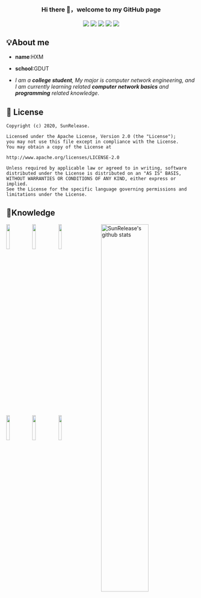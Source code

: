 <h3 align="center">Hi there 👋，welcome to my GitHub page</h3>
<p align="center">
  
  <img align="center" src="https://img.shields.io/badge/-CSS3-%231572B6?style=flat-square&logo=css3" />
  <img align="center" src="https://img.shields.io/badge/-JavaScript-%23CC6699?style=flat-square&logo=JavaScript&logoColor=ffffff" />
  <img align="center" src="https://img.shields.io/badge/-Python-black?style=flat-square&logo=Python" />
  <img align="center" src="https://img.shields.io/badge/-C-%2300BFFF?style=flat-square&logo=C&logoColor=ffffff" />
  <img align="center" src="https://img.shields.io/badge/-MongoDB-black?style=flat-square&logo=mongodb" />

</p>

## 💡About me

- **name**:HXM

- **school**:GDUT

- *I am a **college student**, My major is computer network engineering, and I am currently learning related **computer network basics** and **programming** related knowledge*.


## 📃 License

```
Copyright (c) 2020, SunRelease.

Licensed under the Apache License, Version 2.0 (the "License");
you may not use this file except in compliance with the License.
You may obtain a copy of the License at

http://www.apache.org/licenses/LICENSE-2.0

Unless required by applicable law or agreed to in writing, software
distributed under the License is distributed on an "AS IS" BASIS,
WITHOUT WARRANTIES OR CONDITIONS OF ANY KIND, either express or implied.
See the License for the specific language governing permissions and
limitations under the License.
```

## 📕Knowledge

<p>
  <a href="https://github.com/SunRelease">
    <img width="50%" align="right"  alt="SunRelease's github stats" src="https://github-readme-stats.vercel.app/api?username=SunRelease&show_icons=true&title_color=fff&icon_color=79ff97&text_color=9f9f9f&bg_color=151515" />
  </a>
  <code><img width="13%"  src="https://www.vectorlogo.zone/logos/python/python-ar21.svg"></code>
  <code><img width="13%" src="https://www.vectorlogo.zone/logos/mongodb/mongodb-ar21.svg"></code>
  <code><img width="13%" src="https://www.vectorlogo.zone/logos/java/java-ar21.svg"></code>
  <br />
  <code><img width="13%" src="https://www.vectorlogo.zone/logos/google_chrome/google_chrome-ar21.svg"></code>
  <code><img width="13%" src="https://www.vectorlogo.zone/logos/javascript/javascript-ar21.svg"></code>
  <code><img width="13%" src="https://www.vectorlogo.zone/logos/golang/golang-ar21.svg"></code>
  <br />
  
</p>
  


